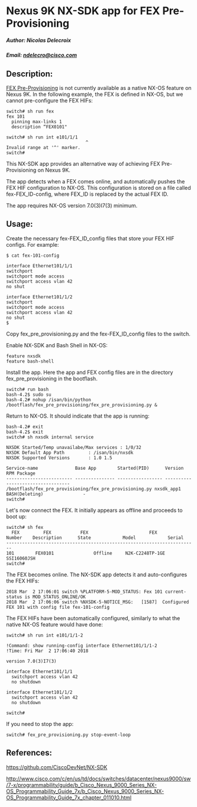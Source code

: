 # Nexus 9K NX-SDK app for FEX Pre-Provisioning
##### Author: Nicolas Delecroix
##### Email: ndelecro@cisco.com

## Description:

<a href=https://www.cisco.com/c/en/us/td/docs/switches/datacenter/nexus5000/sw/system_management/502_n1_1/b_Cisco_n5k_system_mgmt_cg_rel_502_n1_1/Cisco_n5k_system_mgmt_cg_rel_502_n1_1_chapter4.html>FEX Pre-Provisioning</a> is not currently available as a native NX-OS feature on Nexus 9K. In the following example, the FEX is defined in NX-OS, but we cannot pre-configure the FEX HIFs:
```
switch# sh run fex
fex 101
  pinning max-links 1
  description “FEX0101"
 
switch# sh run int e101/1/1
                              ^
Invalid range at '^' marker.
switch#
```

This NX-SDK app provides an alternative way of achieving FEX Pre-Provisioning on Nexus 9K.

The app detects when a FEX comes online, and automatically pushes the FEX HIF configuration to NX-OS. This configuration is stored on a file called fex-FEX_ID-config, where FEX_ID is replaced by the actual FEX ID.

The app requires NX-OS version 7.0(3)I7(3) minimum.

## Usage:
Create the necessary fex-FEX_ID_config files that store your FEX HIF configs. For example:
```
$ cat fex-101-config

interface Ethernet101/1/1
switchport
switchport mode access
switchport access vlan 42
no shut

interface Ethernet101/1/2
switchport
switchport mode access
switchport access vlan 42
no shut
$
```

Copy fex_pre_provisioning.py and the fex-FEX_ID_config files to the switch.

Enable NX-SDK and Bash Shell in NX-OS:
```
feature nxsdk
feature bash-shell
```

Install the app. Here the app and FEX config files are in the directory fex_pre_provisioning in the bootflash.
```
switch# run bash
bash-4.2$ sudo su
bash-4.2# nohup /isan/bin/python /bootflash/fex_pre_provisioning/fex_pre_provisioning.py &
```

Return to NX-OS. It should indicate that the app is running:
```
bash-4.2# exit
bash-4.2$ exit
switch# sh nxsdk internal service
 
NXSDK Started/Temp unavailabe/Max services : 1/0/32
NXSDK Default App Path         : /isan/bin/nxsdk
NXSDK Supported Versions       : 1.0 1.5
 
Service-name              Base App        Started(PID)      Version    RPM Package
------------------------- --------------- ----------------- ---------- ------------------------
/bootflash/fex_pre_provisioning/fex_pre_provisioning.py nxsdk_app1      BASH(Deleting)               -
switch#
```

Let's now connect the FEX. It initially appears as offline and proceeds to boot up:
```
switch# sh fex
  FEX         FEX           FEX                       FEX
Number    Description      State            Model            Serial
------------------------------------------------------------------------
101        FEX0101               Offline     N2K-C2248TP-1GE   SSI16060JSH
switch#
```

The FEX becomes online. The NX-SDK app detects it and auto-configures the FEX HIFs:
```
2018 Mar  2 17:06:01 switch %PLATFORM-5-MOD_STATUS: Fex 101 current-status is MOD_STATUS_ONLINE/OK
2018 Mar  2 17:06:06 switch %NXSDK-5-NOTICE_MSG:   [1587]  Configured FEX 101 with config file fex-101-config
```

The FEX HIFs have been automatically configured, similarly to what the native NX-OS feature would have done:
```
switch# sh run int e101/1/1-2
 
!Command: show running-config interface Ethernet101/1/1-2
!Time: Fri Mar  2 17:06:40 2018
 
version 7.0(3)I7(3)
 
interface Ethernet101/1/1
  switchport access vlan 42
  no shutdown
 
interface Ethernet101/1/2
  switchport access vlan 42
  no shutdown
 
switch#
```

If you need to stop the app:
```
switch# fex_pre_provisioning.py stop-event-loop
```

## References:
https://github.com/CiscoDevNet/NX-SDK

http://www.cisco.com/c/en/us/td/docs/switches/datacenter/nexus9000/sw/7-x/programmability/guide/b_Cisco_Nexus_9000_Series_NX-OS_Programmability_Guide_7x/b_Cisco_Nexus_9000_Series_NX-OS_Programmability_Guide_7x_chapter_011010.html
